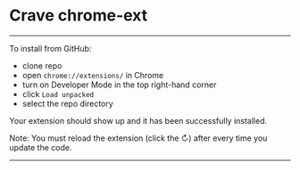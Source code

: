 # Crave chrome-ext





---

To install from GitHub:

- clone repo
- open `chrome://extensions/` in Chrome
- turn on Developer Mode in the top right-hand corner
- click `Load unpacked`
- select the repo directory

Your extension should show up and it has been successfully installed.

Note: You must reload the extension (click the ↻) after every time you update the code.

---

